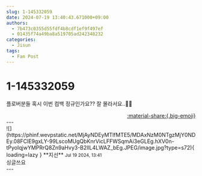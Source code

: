 ```yaml
---
slug: 1-145332059
date: 2024-07-19 13:40:43.671000+09:00
authors:
  - 7b473c0355d55fdf4b8cdf1ef9f497ef
  - 01435f74a49ba8a519705ad242348232
categories:
  - Jisun
tags:
  - Fan Post
---
```


# 1-145332059

<div class="post-container" markdown="1">
<div class="content-container md-sidebar__scrollwrap" markdown="1">

플로버분들 혹시 이번 컴백 정규인가요?? 잘 몰라서요..🥺🍀

</div>
</div>

<div style="text-align: right;" markdown="1">
<a href="https://weverse.io/fromis9/fanpost/1-145332059" style="text-align: right;">:material-share:{.big-emoji}</a>
</div>
---

<div class="comments-container md-sidebar__scrollwrap" markdown="1">
<div class="comment" markdown="1">
<div class='id-container' markdown="1">
![](https://phinf.wevpstatic.net/MjAyNDEyMTlfMTE5/MDAxNzM0NTgzMjY0NDEy.08FClE9gxLY-99LscoMUgQbKnrVicLFFWSqmAi3eGLEg.hXV0n-tPyoIqjwYMPRrQ8Zn9aHvy3-B2llL4LWAZ_bEg.JPEG/image.jpg?type=s72){ loading=lazy }
**<span class="artist">지선</span>** <small>Jul 19 2024, 13:41</small><br>
</div>
<div class='comment-body' markdown="1">
싱글쓰요
</div>
</div>
</div>
---
